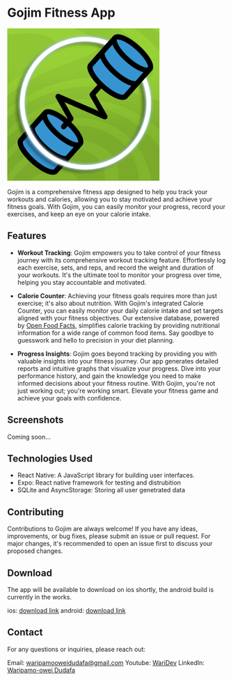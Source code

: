# Gojim Fitness App

<img src="./assets/icon.png" alt="Gojim Logo"  width="350">

Gojim is a comprehensive fitness app designed to help you track your workouts and calories, allowing you to stay motivated and achieve your fitness goals. With Gojim, you can easily monitor your progress, record your exercises, and keep an eye on your calorie intake.

## Features

- **Workout Tracking**: Gojim empowers you to take control of your fitness journey with its comprehensive workout tracking feature. Effortlessly log each exercise, sets, and reps, and record the weight and duration of your workouts. It's the ultimate tool to monitor your progress over time, helping you stay accountable and motivated.

- **Calorie Counter**: Achieving your fitness goals requires more than just exercise; it's also about nutrition. With Gojim's integrated Calorie Counter, you can easily monitor your daily calorie intake and set targets aligned with your fitness objectives. Our extensive database, powered by [Open Food Facts](https://openfoodfacts.org), simplifies calorie tracking by providing nutritional information for a wide range of common food items. Say goodbye to guesswork and hello to precision in your diet planning.

- **Progress Insights**: Gojim goes beyond tracking by providing you with valuable insights into your fitness journey. Our app generates detailed reports and intuitive graphs that visualize your progress. Dive into your performance history, and gain the knowledge you need to make informed decisions about your fitness routine. With Gojim, you're not just working out; you're working smart. Elevate your fitness game and achieve your goals with confidence.

## Screenshots

Coming soon...

## Technologies Used

- React Native: A JavaScript library for building user interfaces.
- Expo: React native framework for testing and distrubition
- SQLite and AsyncStorage: Storing all user genetrated data

## Contributing

Contributions to Gojim are always welcome! If you have any ideas, improvements, or bug fixes, please submit an issue or pull request. For major changes, it's recommended to open an issue first to discuss your proposed changes.

## Download

The app will be available to download on ios shortly, the android build is currently in the works.

ios: [download link](https://github.com/Wari-Dudafa/gojim)
android: [download link](https://github.com/Wari-Dudafa/gojim)

## Contact

For any questions or inquiries, please reach out:

Email: waripamooweidudafa@gmail.com
Youtube: [WariDev](https://www.youtube.com/@waridev)
LinkedIn: [Waripamo-owei Dudafa](https://www.linkedin.com/in/waripamo-owei-dudafa-832130241/)
